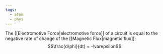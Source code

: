 ```yaml
---
tags:
  - atom
  - phys
---
```

The [[Electromotive Force|electromotive force]] of a circuit is equal to the negative rate of change of the [[Magnetic Flux|magnetic flux]];
$$\frac{d\phi}{dt} = -\varepsilon$$